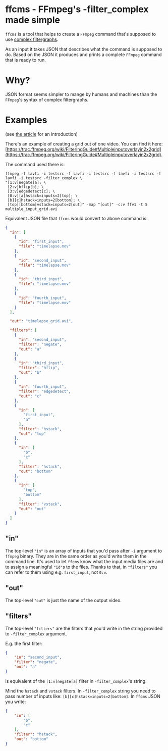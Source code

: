 # ffcms - FFmpeg's -filter_complex made simple
 
`ffcms` is a tool that helps to create a `FFmpeg` command that's supposed to use
[complex filtergraphs](https://ffmpeg.org/ffmpeg.html#Complex-filtergraphs).

As an input it takes JSON that describes what the command is supposed to do.
Based on the JSON it produces and prints a complete `FFmpeg` command that is ready to run.

# Why?
JSON format seems simpler to mange by humans and machines than the `FFmpeg`'s syntax of complex filtergraphs.

# Examples
(see [the article](http://stryku.pl/poetry/ffcms.html) for an introduction)

There's an example of creating a grid out of one video. You can find it here: [https://trac.ffmpeg.org/wiki/FilteringGuide#Multipleinputoverlayin2x2grid](https://trac.ffmpeg.org/wiki/FilteringGuide#Multipleinputoverlayin2x2grid).

The command used there is:
```
ffmpeg -f lavfi -i testsrc -f lavfi -i testsrc -f lavfi -i testsrc -f lavfi -i testsrc -filter_complex \
"[1:v]negate[a]; \
 [2:v]hflip[b]; \
 [3:v]edgedetect[c]; \
 [0:v][a]hstack=inputs=2[top]; \
 [b][c]hstack=inputs=2[bottom]; \
 [top][bottom]vstack=inputs=2[out]" -map "[out]" -c:v ffv1 -t 5 multiple_input_grid.avi
```

Equivalent JSON file that `ffcms` would convert to above command is:
```json
{
  "in": [
    {
      "id": "first_input",
      "file": "timelapse.mov"
    },
    {
      "id": "second_input",
      "file": "timelapse.mov"
    },
    {
      "id": "third_input",
      "file": "timelapse.mov"
    },
    {
      "id": "fourth_input",
      "file": "timelapse.mov"
    }
  ],

  "out": "timelapse_grid.avi",

  "filters": [
    {
      "in": "second_input",
      "filter": "negate",
      "out": "a"
    },
    {
      "in": "third_input",
      "filter": "hflip",
      "out": "b"
    },
    {
      "in": "fourth_input",
      "filter": "edgedetect",
      "out": "c"
    },
    {
      "in": [
        "first_input",
        "a"
      ],
      "filter": "hstack",
      "out": "top"
    },
    {
      "in": [
        "b",
        "c"
      ],
      "filter": "hstack",
      "out": "bottom"
    },
    {
      "in": [
        "top",
        "bottom"
      ],
      "filter": "vstack",
      "out": "out"
    }
  ]
}
```

## "in"
The top-level `"in"` is an array of inputs that you'd pass after `-i` argument to `ffmpeg` binary. They are in the same order as you'd write them in the command line. It's used to let `ffcms` know what the input media files are and to assign a meaningful `"id"`s to the files. Thanks to that, in `"filters"` you can refer to them using e.g. `first_input`, not `0:v`.

## "out"
The top-level `"out"` is just the name of the output video.

## "filters"
The top-level `"filters"` are the filters that you'd write in the string provided to `-filter_complex` argument.

E.g. the first filter:
```json
{
    "in": "second_input",
    "filter": "negate",
    "out": "a"
}
```

is equivalent of the `[1:v]negate[a]` filter in `-filter_complex`'s string.

Mind the `hstack` and `vstack` filters. In `-filter_complex` string you need to pass number of inputs like: `[b][c]hstack=inputs=2[bottom]`. In `ffcms` JSON you write:
```json
{
    "in": [
        "b",
        "c"
    ],
    "filter": "hstack",
    "out": "bottom"
}
```
